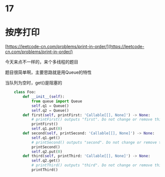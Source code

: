 # 17


# 按序打印

[https://leetcode-cn.com/problems/print-in-order/](https://leetcode-cn.com/problems/print-in-order/)



今天来点不一样的，来个多线程的题目

题目很简单啊，主要思路就是用Queue的特性

当队列为空时，get()是阻塞的

```python
    class Foo:
        def __init__(self):
            from queue import Queue
            self.q1 = Queue()
            self.q2 = Queue()
        def first(self, printFirst: 'Callable[[], None]') -> None:
            # printFirst() outputs "first". Do not change or remove this line.
            printFirst()
            self.q1.put(0)
        def second(self, printSecond: 'Callable[[], None]') -> None:
            self.q1.get()
            # printSecond() outputs "second". Do not change or remove this line.
            printSecond()
            self.q2.put(0)
        def third(self, printThird: 'Callable[[], None]') -> None:
            self.q2.get()
            # printThird() outputs "third". Do not change or remove this line.
            printThird()
```




